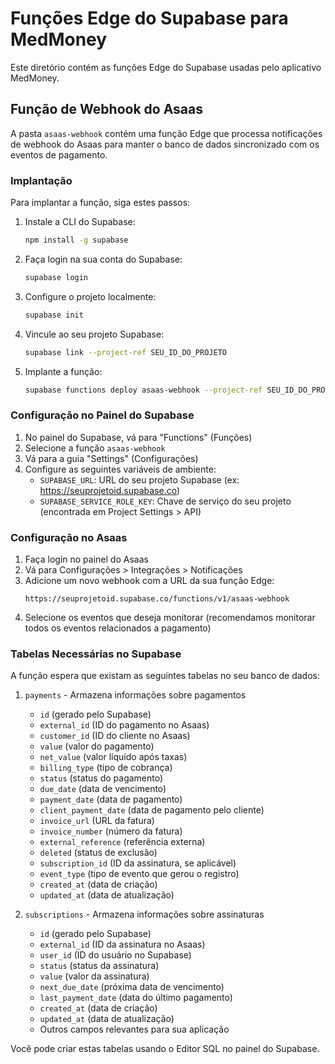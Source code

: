 # Funções Edge do Supabase para MedMoney

Este diretório contém as funções Edge do Supabase usadas pelo aplicativo MedMoney.

## Função de Webhook do Asaas

A pasta `asaas-webhook` contém uma função Edge que processa notificações de webhook do Asaas para manter o banco de dados sincronizado com os eventos de pagamento.

### Implantação

Para implantar a função, siga estes passos:

1. Instale a CLI do Supabase:
   ```bash
   npm install -g supabase
   ```

2. Faça login na sua conta do Supabase:
   ```bash
   supabase login
   ```

3. Configure o projeto localmente:
   ```bash
   supabase init
   ```

4. Vincule ao seu projeto Supabase:
   ```bash
   supabase link --project-ref SEU_ID_DO_PROJETO
   ```

5. Implante a função:
   ```bash
   supabase functions deploy asaas-webhook --project-ref SEU_ID_DO_PROJETO
   ```

### Configuração no Painel do Supabase

1. No painel do Supabase, vá para "Functions" (Funções)
2. Selecione a função `asaas-webhook`
3. Vá para a guia "Settings" (Configurações)
4. Configure as seguintes variáveis de ambiente:
   - `SUPABASE_URL`: URL do seu projeto Supabase (ex: https://seuprojetoid.supabase.co)
   - `SUPABASE_SERVICE_ROLE_KEY`: Chave de serviço do seu projeto (encontrada em Project Settings > API)

### Configuração no Asaas

1. Faça login no painel do Asaas
2. Vá para Configurações > Integrações > Notificações
3. Adicione um novo webhook com a URL da sua função Edge:
   ```
   https://seuprojetoid.supabase.co/functions/v1/asaas-webhook
   ```
4. Selecione os eventos que deseja monitorar (recomendamos monitorar todos os eventos relacionados a pagamento)

### Tabelas Necessárias no Supabase

A função espera que existam as seguintes tabelas no seu banco de dados:

1. `payments` - Armazena informações sobre pagamentos
   - `id` (gerado pelo Supabase)
   - `external_id` (ID do pagamento no Asaas)
   - `customer_id` (ID do cliente no Asaas)
   - `value` (valor do pagamento)
   - `net_value` (valor líquido após taxas)
   - `billing_type` (tipo de cobrança)
   - `status` (status do pagamento)
   - `due_date` (data de vencimento)
   - `payment_date` (data de pagamento)
   - `client_payment_date` (data de pagamento pelo cliente)
   - `invoice_url` (URL da fatura)
   - `invoice_number` (número da fatura)
   - `external_reference` (referência externa)
   - `deleted` (status de exclusão)
   - `subscription_id` (ID da assinatura, se aplicável)
   - `event_type` (tipo de evento que gerou o registro)
   - `created_at` (data de criação)
   - `updated_at` (data de atualização)

2. `subscriptions` - Armazena informações sobre assinaturas
   - `id` (gerado pelo Supabase)
   - `external_id` (ID da assinatura no Asaas)
   - `user_id` (ID do usuário no Supabase)
   - `status` (status da assinatura)
   - `value` (valor da assinatura)
   - `next_due_date` (próxima data de vencimento)
   - `last_payment_date` (data do último pagamento)
   - `created_at` (data de criação)
   - `updated_at` (data de atualização)
   - Outros campos relevantes para sua aplicação

Você pode criar estas tabelas usando o Editor SQL no painel do Supabase. 